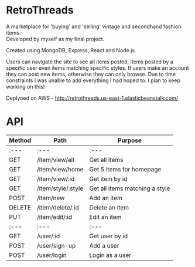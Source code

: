 # RetroThreads 

A marketplace for 'buying' and 'selling' vintage and secondhand fashion items.  
Developed by myself as my final project. 

Created using MongoDB, Express, React and Node.js

Users can navigate the site to see all items posted, items posted by a specific user even items matching specific styles. If users make an account they can post new items, otherwise they can only browse. Due to time constraints I was unable to add everything I had hoped to. I plan to keep working on this! 

Deplyoed on AWS - http://retrothreads.us-east-1.elasticbeanstalk.com/ 

# API 

| Method | Path         | Purpose         |
| ------ | ------------ | --------------- |
| :---   | :---         | :---            |
| GET    | /item/view/all | Get all items |
| GET    | /item/view/home | Get 5 items for homepage |
| GET    | /item/view/:id | Get item by id |
| GET    | /item/style/:style | Get all items matching a style |
| POST   | /item/new     | Add an item   |
| DELETE | /item/delete/:id | Delete an item |
| PUT  | /item/edit/:id | Edit an item   |
| :---   | :---         | :---            |
| GET    | /user/:id | Get user by id |
| POST   | /user/sign-up     | Add a user  |
| POST   | /user/login     | Login as a user   |
